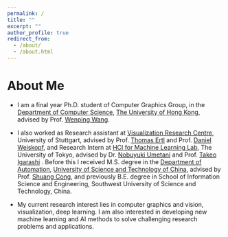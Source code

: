 ```yaml
---
permalink: /
title: ""
excerpt: ""
author_profile: true
redirect_from: 
  - /about/
  - /about.html
---
```



# About Me
* I am a final year Ph.D. student of Computer Graphics Group, in the [Department of Computer Science](https://www.cs.hku.hk), [The University of Hong Kong](https://www.hku.hk), advised by Prof. [Wenping Wang](https://www.cs.hku.hk/people/academic-staff/wenping). 

* I also worked as Research assistant at [Visualization Research Centre](https://www.visus.uni-stuttgart.de/en), University of Stuttgart, advised by Prof. [Thomas Ertl](https://scholar.google.com/citations?user=qFQ9jHkAAAAJ&hl=zh-CN) and Prof. [Daniel Weiskopf](https://scholar.google.com/citations?user=sclEgM4AAAAJ&hl=zh-CN), and Research Intern at [HCI for Machine Learning Lab](https://www-ui.is.s.u-tokyo.ac.jp/crest/members.html), The University of Tokyo, advised by Dr. [Nobuyuki Umetani](http://www.nobuyuki-umetani.com) and Prof. [Takeo Igarashi](https://www-ui.is.s.u-tokyo.ac.jp/~takeo/index.html) . 
Before this I received M.S. degree in the [Department of Automation](https://auto.ustc.edu.cn/en/index.php), [University of Science and Technology of China](http://en.ustc.edu.cn), advised by Prof. [Shuang Cong](https://scholar.google.com.hk/citations?hl=en&user=2oPsqNQAAAAJ&view_op=list_works), and previously B.E. degree in School of Information Science and Engineering, Southwest University of Science and Technology, China. 

* My current research interest lies in computer graphics and vision, visualization, deep learning. I am also interested in developing new machine learning and AI methods to solve challenging research problems and applications.
